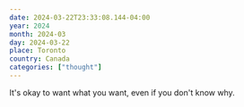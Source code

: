 ```yaml
---
date: 2024-03-22T23:33:08.144-04:00
year: 2024
month: 2024-03
day: 2024-03-22
place: Toronto
country: Canada
categories: ["thought"]
---
```

It's okay to want what you want, even if you don't know why.
